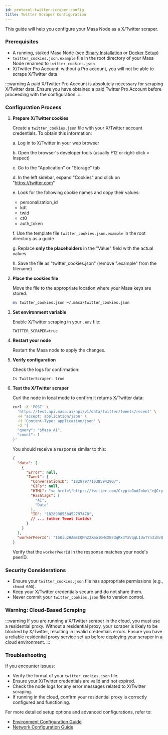 ```yaml
---
id: protocol-twitter-scraper-config
title: Twitter Scraper Configuration
---
```


This guide will help you configure your Masa Node as a X/Twitter scraper.

### Prerequisites

- A running, staked Masa Node (see [Binary Installation](./protocol-binary-installation.md) or [Docker Setup](./protocol-docker-setup.md))
- `twitter_cookies.json.example` file in the root directory of your Masa Node renamed to `twitter_cookies.json`
- X/Twitter Pro Account: without a Pro account, you will not be able to scrape X/Twitter data. 

:::warning
A paid X/Twitter Pro Account is absolutely necessary for scraping X/Twitter data. Ensure you have obtained a paid Twitter Pro Account before proceeding with the configuration.
:::

### Configuration Process

1. **Prepare X/Twitter cookies**

   Create a `twitter_cookies.json` file with your X/Twitter account credentials. To obtain this information:

   a. Log in to X/Twitter in your web browser

   b. Open the browser's developer tools (usually F12 or right-click > Inspect)

   c. Go to the "Application" or "Storage" tab

   d. In the left sidebar, expand "Cookies" and click on "https://twitter.com"

   e. Look for the following cookie names and copy their values:
      - personalization_id
      - kdt
      - twid
      - ct0
      - auth_token

   f. Use the template file `twitter_cookies.json.example` in the root directory as a guide

   g. Replace **only the placeholders** in the "Value" field with the actual values

   h. Save the file as "twitter_cookies.json" (remove ".example" from the filename)

2. **Place the cookies file**

   Move the file to the appropriate location where your Masa keys are stored:

   ```bash
   mv twitter_cookies.json ~/.masa/twitter_cookies.json
   ```

3. **Set environment variable**

   Enable X/Twitter scraping in your `.env` file:

   ```plaintext
   TWITTER_SCRAPER=true
   ```

4. **Restart your node**

   Restart the Masa node to apply the changes.

5. **Verify configuration**

   Check the logs for confirmation:

   ```
   Is TwitterScraper: true
   ```

6. **Test the X/Twitter scraper**

   Curl the node in local mode to confirm it returns X/Twitter data:

   ```bash
   curl -X 'POST' \
     'https://test.api.masa.ai/api/v1/data/twitter/tweets/recent' \
     -H 'accept: application/json' \
     -H 'Content-Type: application/json' \
     -d '{
     "query": "$Masa AI",
     "count": 1
   }'
   ```

   You should receive a response similar to this:

   ```json
   {
     "data": [
       {
         "Error": null,
         "Tweet": {
           "ConversationID": "1828797710385942907",
           "GIFs": null,
           "HTML": "<a href=\"https://twitter.com/CryptoGodJohn\">@CryptoGodJohn</a> $MASA the leading token for <a href=\"https://twitter.com/hashtag/AI\">#AI</a> and <a href=\"https://twitter.com/hashtag/Data\">#Data</a> <br><a href=\"https://twitter.com/getmasafi\">@getmasafi</a>",
           "Hashtags": [
             "AI",
             "Data"
           ],
           "ID": "1828900558452797478",
           // ... (other Tweet fields)
         }
       }
     ],
     "workerPeerId": "16Uiu2HAmSCQMh22Xmo1GMxXB73qRx3YaVqqL1UwTYn3iNvQLjPB5"
   }
   ```

   Verify that the `workerPeerId` in the response matches your node's peerID.

### Security Considerations

- Ensure your `twitter_cookies.json` file has appropriate permissions (e.g., `chmod 600`).
- Keep your X/Twitter credentials secure and do not share them.
- Never commit your `twitter_cookies.json` file to version control.

### Warning: Cloud-Based Scraping

:::warning
If you are running a X/Twitter scraper in the cloud, you must use a residential proxy. Without a residential proxy, your scraper is likely to be blocked by X/Twitter, resulting in invalid credentials errors. Ensure you have a reliable residential proxy service set up before deploying your scraper in a cloud environment.
:::

### Troubleshooting

If you encounter issues:
- Verify the format of your `twitter_cookies.json` file.
- Ensure your X/Twitter credentials are valid and not expired.
- Check the node logs for any error messages related to X/Twitter scraping.
- If running in the cloud, confirm your residential proxy is correctly configured and functioning.

For more detailed setup options and advanced configurations, refer to:
- [Environment Configuration Guide](./environment-configuration.md)
- [Network Configuration Guide](./network-configuration.md)